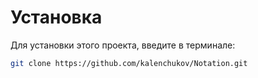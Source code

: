# Установка

Для установки этого проекта, введите в терминале:

```bash
git clone https://github.com/kalenchukov/Notation.git
```
